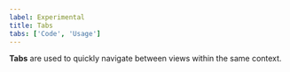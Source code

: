 ```yaml
---
label: Experimental
title: Tabs
tabs: ['Code', 'Usage']
---
```


<page-intro>**Tabs** are used to quickly navigate between views within the same context.</page-intro>

<component
    name="Experimental Tabs"
    component="tabs"
    variation="tabs"
    experimental="true"
    >
</component>
<component-docs component="tabs" experimental="true"></component-docs>
